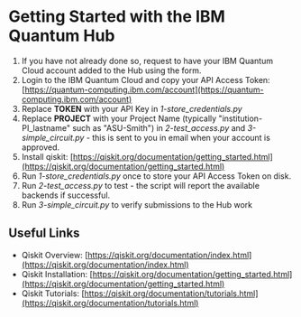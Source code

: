 # Getting Started with the IBM Quantum Hub #

1. If you have not already done so, request to have your IBM Quantum Cloud account added to the Hub using the form.
2. Login to the IBM Quantum Cloud and copy your API Access Token: [https://quantum-computing.ibm.com/account](https://quantum-computing.ibm.com/account)
2. Replace **TOKEN** with your API Key in *1-store_credentials.py*
3. Replace **PROJECT** with your Project Name (typically "institution-PI_lastname" such as "ASU-Smith") in *2-test_access.py* and *3-simple_circuit.py* - this is sent to you in email when your account is approved.
4. Install qiskit: [https://qiskit.org/documentation/getting_started.html](https://qiskit.org/documentation/getting_started.html)
5. Run *1-store_credentials.py* once to store your API Access Token on disk.
6. Run *2-test_access.py* to test - the script will report the available backends if successful.
7. Run *3-simple_circuit.py* to verify submissions to the Hub work

## Useful Links ##

* Qiskit Overview: [https://qiskit.org/documentation/index.html](https://qiskit.org/documentation/index.html)
* Qiskit Installation: [https://qiskit.org/documentation/getting_started.html](https://qiskit.org/documentation/getting_started.html)
* Qiskit Tutorials: [https://qiskit.org/documentation/tutorials.html](https://qiskit.org/documentation/tutorials.html)



